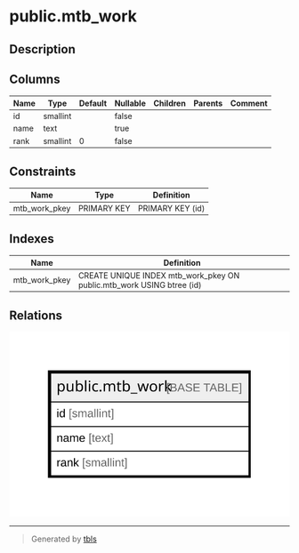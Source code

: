 # public.mtb_work

## Description

## Columns

| Name | Type | Default | Nullable | Children | Parents | Comment |
| ---- | ---- | ------- | -------- | -------- | ------- | ------- |
| id | smallint |  | false |  |  |  |
| name | text |  | true |  |  |  |
| rank | smallint | 0 | false |  |  |  |

## Constraints

| Name | Type | Definition |
| ---- | ---- | ---------- |
| mtb_work_pkey | PRIMARY KEY | PRIMARY KEY (id) |

## Indexes

| Name | Definition |
| ---- | ---------- |
| mtb_work_pkey | CREATE UNIQUE INDEX mtb_work_pkey ON public.mtb_work USING btree (id) |

## Relations

![er](public.mtb_work.svg)

---

> Generated by [tbls](https://github.com/k1LoW/tbls)
